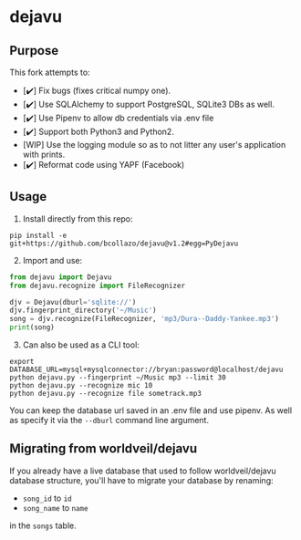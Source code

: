 # dejavu

## Purpose

This fork attempts to:

*   [:heavy_check_mark:] Fix bugs (fixes critical numpy one).
*   [:heavy_check_mark:] Use SQLAlchemy to support PostgreSQL, SQLite3 DBs as well.
*   [:heavy_check_mark:] Use Pipenv to allow db credentials via .env file
*   [:heavy_check_mark:] Support both Python3 and Python2.
*   [WIP] Use the logging module so as to not litter any user's application with prints.
*   [:heavy_check_mark:] Reformat code using YAPF (Facebook)

## Usage

1.  Install directly from this repo:

```commandline
pip install -e git+https://github.com/bcollazo/dejavu@v1.2#egg=PyDejavu
```

2.  Import and use:

```python
from dejavu import Dejavu
from dejavu.recognize import FileRecognizer

djv = Dejavu(dburl='sqlite://')
djv.fingerprint_directory('~/Music')
song = djv.recognize(FileRecognizer, 'mp3/Dura--Daddy-Yankee.mp3')
print(song)
```

3.  Can also be used as a CLI tool:

```commandline
export DATABASE_URL=mysql+mysqlconnector://bryan:password@localhost/dejavu
python dejavu.py --fingerprint ~/Music mp3 --limit 30
python dejavu.py --recognize mic 10
python dejavu.py --recognize file sometrack.mp3
```

You can keep the database url saved in an .env file and use pipenv. As
well as specify it via the `--dburl` command line argument.

## Migrating from worldveil/dejavu

If you already have a live database that used to follow worldveil/dejavu
database structure, you'll have to migrate your database
by renaming:

*   `song_id` to `id`
*   `song_name` to `name`

in the `songs` table.
